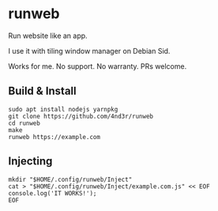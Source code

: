 # runweb

Run website like an app.

I use it with tiling window manager on Debian Sid.

Works for me. No support. No warranty. PRs welcome.

## Build & Install
```
sudo apt install nodejs yarnpkg
git clone https://github.com/4nd3r/runweb
cd runweb
make
runweb https://example.com
```

## Injecting
```
mkdir "$HOME/.config/runweb/Inject"
cat > "$HOME/.config/runweb/Inject/example.com.js" << EOF
console.log('IT WORKS!');
EOF
```
